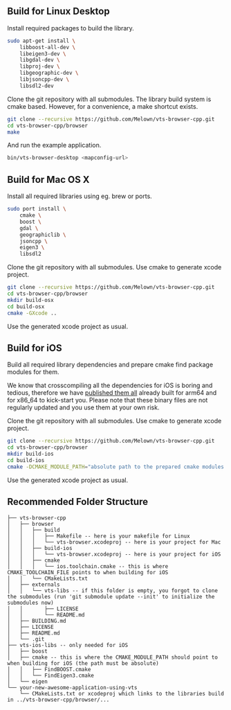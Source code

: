 
## Build for Linux Desktop

Install required packages to build the library.

```bash
sudo apt-get install \
    libboost-all-dev \
    libeigen3-dev \
    libgdal-dev \
    libproj-dev \
    libgeographic-dev \
    libjsoncpp-dev \
    libsdl2-dev
```

Clone the git repository with all submodules.
The library build system is cmake based.
However, for a convenience, a make shortcut exists.

```bash
git clone --recursive https://github.com/Melown/vts-browser-cpp.git
cd vts-browser-cpp/browser
make
```

And run the example application.

```bash
bin/vts-browser-desktop <mapconfig-url>
```

## Build for Mac OS X

Install all required libraries using eg. brew or ports.

```bash
sudo port install \
    cmake \
    boost \
    gdal \
    geographiclib \
    jsoncpp \
    eigen3 \
    libsdl2
```

Clone the git repository with all submodules.
Use cmake to generate xcode project.

```bash
git clone --recursive https://github.com/Melown/vts-browser-cpp.git
cd vts-browser-cpp/browser
mkdir build-osx
cd build-osx
cmake -GXcode ..
```

Use the generated xcode project as usual.

## Build for iOS

Build all required library dependencies and prepare cmake find package modules for them.

We know that crosscompiling all the dependencies for iOS is boring and tedious, therefore we have
[published them all](http://cdn.melown.com/pub/ios/vts-ios-libs.7z) already built for arm64 and for x86_64 to kick-start you.
Please note that these binary files are not regularly updated and you use them at your own risk.

Clone the git repository with all submodules.
Use cmake to generate xcode project.

```bash
git clone --recursive https://github.com/Melown/vts-browser-cpp.git
cd vts-browser-cpp/browser
mkdir build-ios
cd build-ios
cmake -DCMAKE_MODULE_PATH="absolute path to the prepared cmake modules directory" -DCMAKE_TOOLCHAIN_FILE=../cmake/ios.toolchain.cmake -GXcode ..
```

Use the generated xcode project as usual.

## Recommended Folder Structure

```
├── vts-browser-cpp
│   ├── browser
│   │   ├── build
│   │   │   ├── Makefile -- here is your makefile for Linux
│   │   │   └── vts-browser.xcodeproj -- here is your project for Mac
│   │   ├── build-ios
│   │   │   └── vts-browser.xcodeproj -- here is your project for iOS
│   │   ├── cmake
│   │   │   └── ios.toolchain.cmake -- this is where CMAKE_TOOLCHAIN_FILE points to when building for iOS
│   │   └── CMakeLists.txt
│   ├── externals
│   │   └── vts-libs -- if this folder is empty, you forgot to clone the submodules (run 'git submodule update --init' to initialize the submodules now)
│   │       ├── LICENSE
│   │       └── README.md
│   ├── BUILDING.md
│   ├── LICENSE
│   ├── README.md
│   └── .git
├── vts-ios-libs -- only needed for iOS
│   ├── boost
│   ├── cmake -- this is where the CMAKE_MODULE_PATH should point to when building for iOS (the path must be absolute)
│   │   ├── FindBOOST.cmake
│   │   └── FindEigen3.cmake
│   └── eigen
└── your-new-awesome-application-using-vts
    └── CMakeLists.txt or xcodeproj which links to the libraries build in ../vts-browser-cpp/browser/...
```




